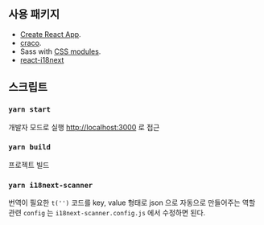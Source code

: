 ## 사용 패키지

- [Create React App](https://github.com/facebook/create-react-app).
- [craco](https://github.com/gsoft-inc/craco).
- Sass with [CSS modules](https://github.com/css-modules/css-modules).
- [react-i18next](https://react.i18next.com/)

## 스크립트

### `yarn start`

개발자 모드로 실행
[http://localhost:3000](http://localhost:3000) 로 접근

### `yarn build`

프로젝트 빌드

### `yarn i18next-scanner`

번역이 필요한 `t('')` 코드를 key, value 형태로 json 으로 자동으로 만들어주는 역할
관련 `config` 는 `i18next-scanner.config.js` 에서 수정하면 된다.
